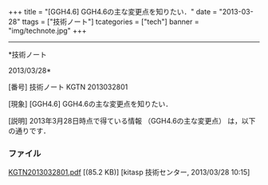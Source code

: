﻿+++
title = "[GGH4.6] GGH4.6の主な変更点を知りたい．"
date = "2013-03-28"
ttags = ["技術ノート"]
tcategories = ["tech"]
banner = "img/technote.jpg"
+++

-----------------------------------------------------------------------------------------------------------------------------

*技術ノート

2013/03/28*


[番号]
技術ノート KGTN 2013032801

[現象]
[GGH4.6] GGH4.6の主な変更点を知りたい．

[説明]
2013年3月28日時点で得ている情報 （GGH4.6の主な変更点）
は，以下の通りです．


### ファイル

 
 


[KGTN2013032801.pdf](http://techreport.kitasp.net/attachments/download/1295/KGTN2013032801.pdf)
 [(85.2 KB)] [kitasp 技術センター, 2013/03/28
10:15]


 


 

